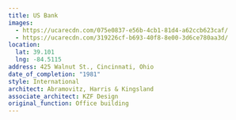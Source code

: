 ```yaml
---
title: US Bank
images:
  - https://ucarecdn.com/075e0837-e56b-4cb1-81d4-a62ccb623caf/
  - https://ucarecdn.com/319226cf-b693-40f8-8e00-3d6ce780aa3d/
location:
  lat: 39.101
  lng: -84.5115
address: 425 Walnut St., Cincinnati, Ohio
date_of_completion: "1981"
style: International
architect: Abramovitz, Harris & Kingsland
associate_architect: KZF Design
original_function: Office building
---
```

